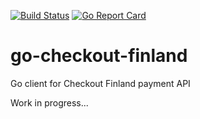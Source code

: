 [![Build Status](https://travis-ci.com/bescom/go-checkout-finland.svg?branch=master)](https://travis-ci.com/bescom/go-checkout-finland)
[![Go Report Card](https://goreportcard.com/badge/github.com/bescom/go-checkout-finland)](https://goreportcard.com/report/github.com/bescom/go-checkout-finland)

# go-checkout-finland
Go client for Checkout Finland payment API

Work in progress...
